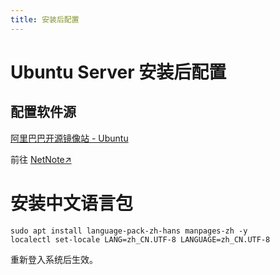 ```yaml
---
title: 安装后配置
---
```


# Ubuntu Server 安装后配置

## 配置软件源

[阿里巴巴开源镜像站 - Ubuntu](https://developer.aliyun.com/mirror/ubuntu)

前往 [NetNote↗](https://net.note.yue.zone/serve/Ubuntu/#%E9%85%8D%E7%BD%AE%E8%BD%AF%E4%BB%B6%E6%BA%90)

# 安装中文语言包

```shell
sudo apt install language-pack-zh-hans manpages-zh -y
localectl set-locale LANG=zh_CN.UTF-8 LANGUAGE=zh_CN.UTF-8
```

重新登入系统后生效。
